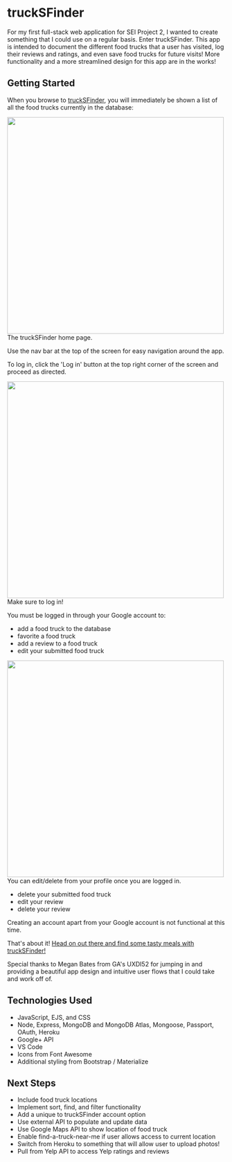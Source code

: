 # truckSFinder

For my first full-stack web application for SEI Project 2, I wanted to create something that I could use on a regular basis.  Enter truckSFinder.  This app is intended to document the different food trucks that a user has visited, log their reviews and ratings, and even save food trucks for future visits!  More functionality and a more streamlined design for this app are in the works!

## Getting Started

When you browse to [truckSFinder](https://trucksfinder.herokuapp.com), you will immediately be shown a list of all the food trucks currently in the database:

<img src="https://i.imgur.com/0hONig7.png" width="500">
The truckSFinder home page.

Use the nav bar at the top of the screen for easy navigation around the app.

To log in, click the 'Log in' button at the top right corner of the screen and proceed as directed.

<img src="https://i.imgur.com/A9zCtvI.png" width="500">
Make sure to log in!

You must be logged in through your Google account to: 
  * add a food truck to the database
  * favorite a food truck
  * add a review to a food truck
  * edit your submitted food truck

<img src="https://i.imgur.com/WwdZyNf.png" width="500">
You can edit/delete from your profile once you are logged in.

  * delete your submitted food truck
  * edit your review
  * delete your review

Creating an account apart from your Google account is not functional at this time.

<!-- Example img syntax -->
  <!-- ![loss-img](https://i.imgur.com/bTzUVPo.png) -->

That's about it!  [Head on out there and find some tasty meals with truckSFinder!](https://trucksfinder.herokuapp.com)

Special thanks to Megan Bates from GA's UXDI52 for jumping in and providing a beautiful app design and intuitive user flows that I could take and work off of.

## Technologies Used

  * JavaScript, EJS, and CSS
  * Node, Express, MongoDB and MongoDB Atlas, Mongoose, Passport, OAuth, Heroku
  * Google+ API
  * VS Code
  * Icons from Font Awesome
  * Additional styling from Bootstrap / Materialize

## Next Steps

  * Include food truck locations
  * Implement sort, find, and filter functionality
  * Add a unique to truckSFinder account option
  * Use external API to populate and update data
  * Use Google Maps API to show location of food truck
  * Enable find-a-truck-near-me if user allows access to current location
  * Switch from Heroku to something that will allow user to upload photos!
  * Pull from Yelp API to access Yelp ratings and reviews
